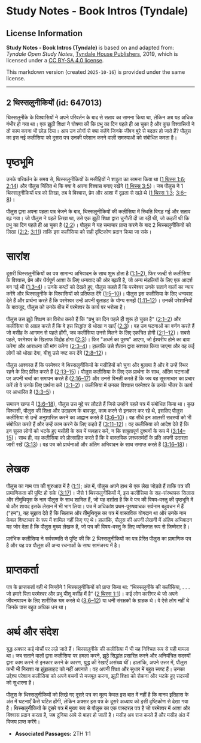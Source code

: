 # Study Notes - Book Intros (Tyndale)

## License Information

**Study Notes - Book Intros (Tyndale)** is based on and adapted from: _Tyndale Open Study Notes_, [Tyndale House Publishers](https://tyndaleopenresources.com/), 2019, which is licensed under a [CC BY-SA 4.0 license](https://creativecommons.org/licenses/by-sa/4.0/legalcode.en).

This markdown version (created `2025-10-16`) is provided under the same license.



--------------------------------

## 2 थिस्सलुनीकियों (id: 647013)

थिस्सलुनीके के विश्वासियों ने अपने परिवर्तन के बाद से सताव का सामना किया था, लेकिन अब यह अधिक गंभीर हो गया था। एक झूठी शिक्षा ने घोषणा की कि प्रभु का दिन पहले ही आ चुका है और कुछ विश्वासियों ने तो काम करना भी छोड़ दिया। आप उन लोगों से क्या कहेंगे जिनके जीवन बुरे से बदतर हो जाते हैं? पौलुस का इस नई कलीसिया को दूसरा पत्र उनकी परेशान करने वाली समस्याओं को संबोधित करता है।

पृष्ठभूमि
=========

उनके परिवर्तन के समय से, थिस्सलुनीकियों के मसीहियों ने शत्रुता का सामना किया था ([1 थिस्स 1:6](https://ref.ly/1Thess1:6); [2:14](https://ref.ly/1Thess2:14)) और पौलुस चिंतित थे कि क्या वे अपना विश्वास बनाए रखेंगे ([1 थिस्स 3:5](https://ref.ly/1Thess3:5))। जब पौलुस ने 1 थिस्सलुनीकियों पत्र को लिखा, तब वे विश्वास, प्रेम और आशा में दृढ़ता से खड़े थे ([1 थिस्स 1:3](https://ref.ly/1Thess1:3); [3:6–8](https://ref.ly/1Thess3:6-1Thess3:8))।

पौलुस द्वारा अपना पहला पत्र भेजने के बाद, थिस्सलुनीकियों की कलीसिया में स्थिति बिगड़ गई और सताव बढ़ गया। जो पौलुस ने पहले लिखा था, उसे एक झूठी शिक्षा द्वारा चुनौती दी जा रही थी, जो कहती थी कि प्रभु का दिन पहले ही आ चुका है ([2:2](https://ref.ly/2Thess2:2))। पौलुस ने यह समाचार प्राप्त करने के बाद 2 थिस्सलुनीकियों को लिखा ([2:2](https://ref.ly/2Thess2:2); [3:11](https://ref.ly/2Thess3:11)) ताकि इस कलीसिया को सही दृष्टिकोण प्रदान किया जा सके।

सारांश
======

दूसरी थिस्सलुनीकियों का पत्र सामान्य अभिवादन के साथ शुरू होता है ([1:1–2](https://ref.ly/2Thess1:1-2Thess1:2)), फिर जल्दी से कलीसिया के विश्वास, प्रेम और धैर्यपूर्ण आशा के लिए धन्यवाद की ओर बढ़ती है, जो अन्य मंडलियों के लिए एक आदर्श बन गई थी ([1:3–4](https://ref.ly/2Thess1:3-2Thess1:4))। उनके कष्टों को देखते हुए, पौलुस कहते हैं कि परमेश्वर उनके सताने वालों का न्याय करेंगे और थिस्सलुनीके के विश्वासियों को प्रतिफल देंगे ([1:5–10](https://ref.ly/2Thess1:5-2Thess1:10))। पौलुस इस कलीसिया के लिए धन्यवाद देते हैं और प्रार्थना करते हैं कि परमेश्वर उन्हें अपनी बुलाहट के योग्य समझें ([1:11–12](https://ref.ly/2Thess1:11-2Thess1:12))। उनकी परेशानियों के बावजूद, पौलुस को उनके बीच में परमेश्वर के कार्य पर भरोसा है।

पौलुस उस झूठे शिक्षण का विरोध करते हैं कि "प्रभु का दिन पहले ही शुरू हो चुका है" ([2:1–2](https://ref.ly/2Thess2:1-2Thess2:2)) और कलीसिया से आग्रह करते हैं कि वे इस सिद्धांत से धोखा न खाएँ ([2:3](https://ref.ly/2Thess2:3))। वह उन घटनाओं का वर्णन करते हैं जो मसीह के आगमन से पहले होंगी, जब कलीसिया उनसे मिलने के लिए एकत्रित होगी ([2:1–12](https://ref.ly/2Thess2:1-2Thess2:12))। सबसे पहले, परमेश्वर के खिलाफ विद्रोह होगा ([2:3](https://ref.ly/2Thess2:3))। फिर "अधर्म का पुरुष" आएगा, जो ईश्वरीय होने का दावा करेगा और आराधना की मांग करेगा ([2:3–4](https://ref.ly/2Thess2:3-2Thess2:4))। हालांकि उसे शैतान द्वारा सशक्त किया जाएगा और वह कई लोगों को धोखा देगा, यीशु उसे नष्ट कर देंगे ([2:8–12](https://ref.ly/2Thess2:8-2Thess2:12))।

पौलुस आश्वस्त हैं कि परमेश्वर ने थिस्सलुनीकियों के मसीहियों को चुना और बुलाया है और वे उन्हें स्थिर रहने के लिए प्रेरित करते हैं ([2:13–15](https://ref.ly/2Thess2:13-2Thess2:15))। पौलुस कलीसिया के लिए एक प्रार्थना के साथ, अंतिम घटनाओं पर अपनी चर्चा का समापन करते हैं ([2:16–17](https://ref.ly/2Thess2:16-2Thess2:17)) और उनसे विनती करते हैं कि जब वह सुसमाचार का प्रचार करें तो वे उनके लिए प्रार्थना करें ([3:1–2](https://ref.ly/2Thess3:1-2Thess3:2))। कलीसिया में उनका विश्वास परमेश्वर के उनके भीतर के कार्य पर आधारित है ([3:3–5](https://ref.ly/2Thess3:3-2Thess3:5))।

समापन खण्ड में ([3:6–18](https://ref.ly/2Thess3:6-2Thess3:18)), पौलुस उस मुद्दे पर लौटते हैं जिसे उन्होंने पहले पत्र में संबोधित किया था। कुछ विश्वासी, पौलुस की शिक्षा और उदाहरण के बावजूद, काम करने से इनकार कर रहे थे, इसलिए पौलुस कलीसिया से उन्हें अनुशासित करने का आह्वान करते हैं ([3:6–10](https://ref.ly/2Thess3:6-2Thess3:10))। वह सीधे इन आलसी सदस्यों को भी संबोधित करते हैं और उन्हें काम करने के लिए कहते हैं ([3:11–12](https://ref.ly/2Thess3:11-2Thess3:12))। वह कलीसिया को आदेश देते हैं कि इन सुस्त लोगों को भटके हुए मसीही के रूप में व्यवहार करें, न कि शत्रुतापूर्ण दुश्मनों के रूप में ([3:14–15](https://ref.ly/2Thess3:14-2Thess3:15))। साथ ही, वह कलीसिया को प्रोत्साहित करते हैं कि वे वास्तविक ज़रूरतमंदों के प्रति अपनी उदारता जारी रखें ([3:13](https://ref.ly/2Thess3:13))। वह पत्र को प्रार्थनाओं और अंतिम अभिवादन के साथ समाप्त करते हैं ([3:16–18](https://ref.ly/2Thess3:16-2Thess3:18))।

लेखक
====

पौलुस का नाम पत्र की शुरुआत में है ([1:1](https://ref.ly/2Thess1:1)); अंत में, पौलुस अपने हाथ से एक लेख जोड़ते हैं ताकि पत्र की प्रामाणिकता की पुष्टि हो सके ([3:17](https://ref.ly/2Thess3:17))। जैसे 1 थिस्सलुनीकियों में, इस कलीसिया के सह\-संस्थापक सिलास और तीमुथियुस के नाम पौलुस के साथ शामिल हैं, जो यह दर्शाता है कि वे पत्र की विषय\-वस्तु की पृष्ठभूमि में थे और शायद इसके लेखन में भी भाग लिया। पत्र में अधिकांश प्रथम\-पुरुषवाचक सर्वनाम बहुवचन में हैं ("हम"), यह सुझाव देते हैं कि सिलास और तीमुथियुस का पत्र में वास्तविक योगदान था और उनके नाम केवल शिष्टाचार के रूप में शामिल नहीं किए गए थे। हालांकि, पौलुस की अपनी लेखनी में अंतिम अभिवादन यह जोर देता है कि पौलुस मुख्य लेखक है, जो पत्र की विषय\-वस्तु के लिए व्यक्तिगत रूप से ज़िम्मेदार है।

प्रारंभिक कलीसिया ने सर्वसम्मति से पुष्टि की कि 2 थिस्सलुनीकियों का पत्र प्रेरित पौलुस का प्रामाणिक पत्र है और यह पत्र पौलुस की अन्य रचनाओं के साथ सामंजस्य में है।

प्राप्तकर्ता
============

पत्र के प्राप्तकर्ता वही थे जिन्होंने 1 थिस्सलुनीकियों को प्राप्त किया था: “थिस्सलुनीके की कलीसिया, . . . जो हमारे पिता परमेश्वर और प्रभु यीशु मसीह में है” ([2 थिस्स 1:1](https://ref.ly/2Thess1:1))। कई लोग कारीगर थे जो अपने जीवनयापन के लिए शारीरिक श्रम करते थे ([3:6–12](https://ref.ly/2Thess3:6-2Thess3:12)) या धनी संरक्षकों के ग्राहक थे। वे ऐसे लोग नहीं थे जिनके पास बहुत अधिक धन था।

अर्थ और संदेश
=============

युद्ध अक्सर कई मोर्चों पर लड़े जाते हैं। थिस्सलुनीके की कलीसिया में भी यह निश्चित रूप से यही मामला था। जब सताने वालों द्वारा कलीसिया पर हमला करने, झूठे सिद्धांत प्रसारित करने और अनियंत्रित सदस्यों द्वारा काम करने से इनकार करने के कारण, युद्ध की रेखाएँ असंख्य थीं। हालांकि, अपने उत्तर में, पौलुस कभी भी निराशा या झुंझलाहट को नहीं अपनाते। वह अपनी शिक्षा और सुधार में बहुत स्पष्ट हैं। उनका उद्देश्य परेशान कलीसिया को अपने वचनों से मजबूत करना, झूठी शिक्षा को रोकना और भटके हुए सदस्यों को सुधारना है।

पौलुस के थिस्सलुनीकियों को लिखे गए दूसरे पत्र का मूल्य केवल इस बात में नहीं है कि मानव इतिहास के अंत में घटनाएँ कैसे घटित होंगी, लेकिन अक्सर इस पत्र के दूसरे अध्याय को इसी दृष्टिकोण से देखा गया है। थिस्सलुनीकियों के दूसरे पत्र में मुख्य रूप से पौलुस का एक पास्टरल पत्र है जो परमेश्वर में आशा और विश्वास प्रदान करता है, जब दुनिया आपे से बाहर हो जाती है। मसीह अब राज करते हैं और मसीह अंत में विजय प्राप्त करेंगे।

* **Associated Passages:** 2TH 1:1

